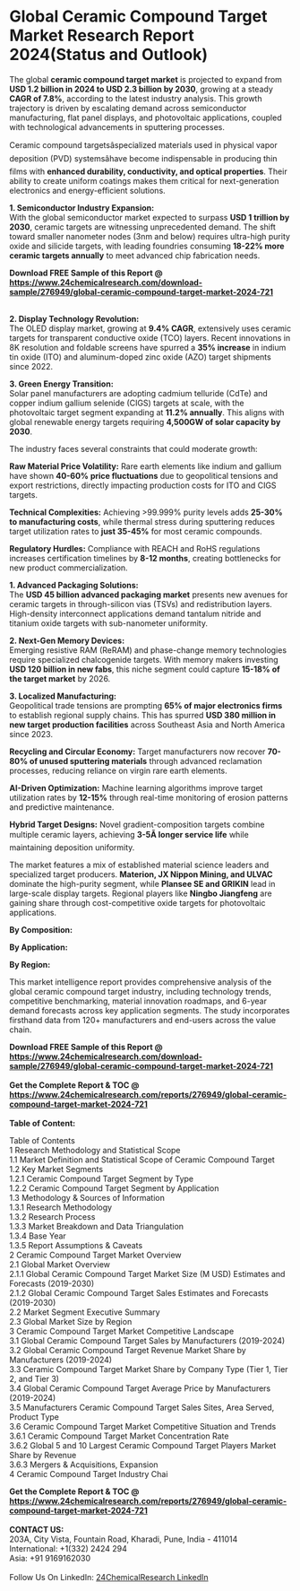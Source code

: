 <h1>Global Ceramic Compound Target Market Research Report 2024(Status and Outlook)</h1><p>The global <strong>ceramic compound target market</strong> is projected to expand from <strong>USD 1.2 billion in 2024 to USD 2.3 billion by 2030</strong>, growing at a steady <strong>CAGR of 7.8%</strong>, according to the latest industry analysis. This growth trajectory is driven by escalating demand across semiconductor manufacturing, flat panel displays, and photovoltaic applications, coupled with technological advancements in sputtering processes.</p><p>Ceramic compound targetsâspecialized materials used in physical vapor deposition (PVD) systemsâhave become indispensable in producing thin films with <strong>enhanced durability, conductivity, and optical properties</strong>. Their ability to create uniform coatings makes them critical for next-generation electronics and energy-efficient solutions.</p><p><strong>1. Semiconductor Industry Expansion:</strong><br>
With the global semiconductor market expected to surpass <strong>USD 1 trillion by 2030</strong>, ceramic targets are witnessing unprecedented demand. The shift toward smaller nanometer nodes (3nm and below) requires ultra-high purity oxide and silicide targets, with leading foundries consuming <strong>18-22% more ceramic targets annually</strong> to meet advanced chip fabrication needs.</p><div><b>Download FREE Sample of this Report @ 
            <a href="https://www.24chemicalresearch.com/download-sample/276949/global-ceramic-compound-target-market-2024-721">
            https://www.24chemicalresearch.com/download-sample/276949/global-ceramic-compound-target-market-2024-721</a></b></div><br><p><strong>2. Display Technology Revolution:</strong><br>
The OLED display market, growing at <strong>9.4% CAGR</strong>, extensively uses ceramic targets for transparent conductive oxide (TCO) layers. Recent innovations in 8K resolution and foldable screens have spurred a <strong>35% increase</strong> in indium tin oxide (ITO) and aluminum-doped zinc oxide (AZO) target shipments since 2022.</p><p><strong>3. Green Energy Transition:</strong><br>
Solar panel manufacturers are adopting cadmium telluride (CdTe) and copper indium gallium selenide (CIGS) targets at scale, with the photovoltaic target segment expanding at <strong>11.2% annually</strong>. This aligns with global renewable energy targets requiring <strong>4,500GW of solar capacity by 2030</strong>.</p><p>The industry faces several constraints that could moderate growth:</p><p><strong>Raw Material Price Volatility:</strong> Rare earth elements like indium and gallium have shown <strong>40-60% price fluctuations</strong> due to geopolitical tensions and export restrictions, directly impacting production costs for ITO and CIGS targets.</p><p><strong>Technical Complexities:</strong> Achieving &gt;99.999% purity levels adds <strong>25-30% to manufacturing costs</strong>, while thermal stress during sputtering reduces target utilization rates to <strong>just 35-45%</strong> for most ceramic compounds.</p><p><strong>Regulatory Hurdles:</strong> Compliance with REACH and RoHS regulations increases certification timelines by <strong>8-12 months</strong>, creating bottlenecks for new product commercialization.</p><p><strong>1. Advanced Packaging Solutions:</strong><br>
The <strong>USD 45 billion advanced packaging market</strong> presents new avenues for ceramic targets in through-silicon vias (TSVs) and redistribution layers. High-density interconnect applications demand tantalum nitride and titanium oxide targets with sub-nanometer uniformity.</p><p><strong>2. Next-Gen Memory Devices:</strong><br>
Emerging resistive RAM (ReRAM) and phase-change memory technologies require specialized chalcogenide targets. With memory makers investing <strong>USD 120 billion in new fabs</strong>, this niche segment could capture <strong>15-18% of the target market</strong> by 2026.</p><p><strong>3. Localized Manufacturing:</strong><br>
Geopolitical trade tensions are prompting <strong>65% of major electronics firms</strong> to establish regional supply chains. This has spurred <strong>USD 380 million in new target production facilities</strong> across Southeast Asia and North America since 2023.</p><p><strong>Recycling and Circular Economy:</strong> Target manufacturers now recover <strong>70-80% of unused sputtering materials</strong> through advanced reclamation processes, reducing reliance on virgin rare earth elements.</p><p><strong>AI-Driven Optimization:</strong> Machine learning algorithms improve target utilization rates by <strong>12-15%</strong> through real-time monitoring of erosion patterns and predictive maintenance.</p><p><strong>Hybrid Target Designs:</strong> Novel gradient-composition targets combine multiple ceramic layers, achieving <strong>3-5Ã longer service life</strong> while maintaining deposition uniformity.</p><p>The market features a mix of established material science leaders and specialized target producers. <strong>Materion, JX Nippon Mining, and ULVAC</strong> dominate the high-purity segment, while <strong>Plansee SE and GRIKIN</strong> lead in large-scale display targets. Regional players like <strong>Ningbo Jiangfeng</strong> are gaining share through cost-competitive oxide targets for photovoltaic applications.</p><p><strong>By Composition:</strong></p><p><strong>By Application:</strong></p><p><strong>By Region:</strong></p><p>This market intelligence report provides comprehensive analysis of the global ceramic compound target industry, including technology trends, competitive benchmarking, material innovation roadmaps, and 6-year demand forecasts across key application segments. The study incorporates firsthand data from 120+ manufacturers and end-users across the value chain.</p><div><b>Download FREE Sample of this Report @ 
            <a href="https://www.24chemicalresearch.com/download-sample/276949/global-ceramic-compound-target-market-2024-721">
            https://www.24chemicalresearch.com/download-sample/276949/global-ceramic-compound-target-market-2024-721</a></b></div><br><div><b>Get the Complete Report & TOC @ 
            <a href="https://www.24chemicalresearch.com/reports/276949/global-ceramic-compound-target-market-2024-721">
            https://www.24chemicalresearch.com/reports/276949/global-ceramic-compound-target-market-2024-721</a></b></div><br>
            <b>Table of Content:</b><p>Table of Contents<br />
1 Research Methodology and Statistical Scope<br />
1.1 Market Definition and Statistical Scope of Ceramic Compound Target<br />
1.2 Key Market Segments<br />
1.2.1 Ceramic Compound Target Segment by Type<br />
1.2.2 Ceramic Compound Target Segment by Application<br />
1.3 Methodology & Sources of Information<br />
1.3.1 Research Methodology<br />
1.3.2 Research Process<br />
1.3.3 Market Breakdown and Data Triangulation<br />
1.3.4 Base Year<br />
1.3.5 Report Assumptions & Caveats<br />
2 Ceramic Compound Target Market Overview<br />
2.1 Global Market Overview<br />
2.1.1 Global Ceramic Compound Target Market Size (M USD) Estimates and Forecasts (2019-2030)<br />
2.1.2 Global Ceramic Compound Target Sales Estimates and Forecasts (2019-2030)<br />
2.2 Market Segment Executive Summary<br />
2.3 Global Market Size by Region<br />
3 Ceramic Compound Target Market Competitive Landscape<br />
3.1 Global Ceramic Compound Target Sales by Manufacturers (2019-2024)<br />
3.2 Global Ceramic Compound Target Revenue Market Share by Manufacturers (2019-2024)<br />
3.3 Ceramic Compound Target Market Share by Company Type (Tier 1, Tier 2, and Tier 3)<br />
3.4 Global Ceramic Compound Target Average Price by Manufacturers (2019-2024)<br />
3.5 Manufacturers Ceramic Compound Target Sales Sites, Area Served, Product Type<br />
3.6 Ceramic Compound Target Market Competitive Situation and Trends<br />
3.6.1 Ceramic Compound Target Market Concentration Rate<br />
3.6.2 Global 5 and 10 Largest Ceramic Compound Target Players Market Share by Revenue<br />
3.6.3 Mergers & Acquisitions, Expansion<br />
4 Ceramic Compound Target Industry Chai</p><div><b>Get the Complete Report & TOC @ 
            <a href="https://www.24chemicalresearch.com/reports/276949/global-ceramic-compound-target-market-2024-721">
            https://www.24chemicalresearch.com/reports/276949/global-ceramic-compound-target-market-2024-721</a></b></div><br><b>CONTACT US:</b><br>
            203A, City Vista, Fountain Road, Kharadi, Pune, India - 411014<br>
            International: +1(332) 2424 294<br>
            Asia: +91 9169162030 <br><br>
            Follow Us On LinkedIn: <a href="https://www.linkedin.com/company/24chemicalresearch/">24ChemicalResearch LinkedIn</a>